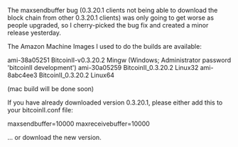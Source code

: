 The maxsendbuffer bug (0.3.20.1 clients not being able to download the block chain from other 0.3.20.1 clients) was only going to get
worse as people upgraded, so I cherry-picked the bug fix and created a minor release yesterday.

The Amazon Machine Images I used to do the builds are available:

  ami-38a05251   BitcoinII-v0.3.20.2 Mingw    (Windows; Administrator password 'bitcoinII development')
  ami-30a05259   BitcoinII_0.3.20.2 Linux32
  ami-8abc4ee3   BitcoinII_0.3.20.2 Linux64

(mac build will be done soon)

If you have already downloaded version 0.3.20.1, please either add this to your bitcoinII.conf file:

  maxsendbuffer=10000
  maxreceivebuffer=10000

... or download the new version.

